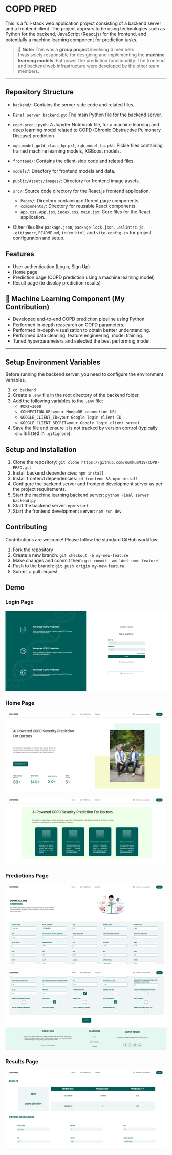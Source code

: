 # COPD PRED

This is a full-stack web application project consisting of a backend server and a frontend client. The project appears to be using technologies such as Python for the backend, JavaScript (React.js) for the frontend, and potentially a machine learning component for prediction tasks.

> 🧠 **Note:** This was a **group project** involving 4 members.  
> I was solely responsible for designing and implementing the **machine learning models** that power the prediction functionality. The frontend and backend web infrastructure were developed by the other team members.

---

## Repository Structure

- `backend/`: Contains the server-side code and related files.
 - `Final server backend.py`: The main Python file for the backend server.
 - `copd-pred.ipynb`: A Jupyter Notebook file, for a machine learning and deep learning model related to COPD (Chronic Obstructive Pulmonary Disease) prediction.
 - `xgb_model_gold_class_hp.pkl`, `xgb_model_hp.pkl`: Pickle files containing trained machine learning models, XGBoost models.

- `frontend/`: Contains the client-side code and related files.
 - `models/`: Directory for frontend models and data.
 - `public/Assets/images/`: Directory for frontend image assets.
 - `src/`: Source code directory for the React.js frontend application.
   - `Pages/`: Directory containing different page components.
   - `components/`: Directory for reusable React components.
   - `App.css`, `App.jsx`, `index.css`, `main.jsx`: Core files for the React application.

- Other files like `package.json`, `package-lock.json`, `.eslintrc.js`, `.gitignore`, `README.md`, `index.html`, and `vite.config.js` for project configuration and setup.

## Features

- User authentication (Login, Sign Up)
- Home page
- Prediction page (COPD prediction using a machine learning model)
- Result page (to display prediction results)

## 🧠 Machine Learning Component (My Contribution)

- Developed end-to-end COPD prediction pipeline using Python.
- Performed in-depth reasearch on COPD parameters.
- Performed in-depth visualization to obtain bettter understanding.
- Performed data cleaning, feature engineering, model training.
- Tuned hyperparameters and selected the best performing model.

---

## Setup Environment Variables

Before running the backend server, you need to configure the environment variables.

1. `cd backend`
2. Create a `.env` file in the root directory of the backend folder.
3. Add the following variables to the `.env` file:
   - `PORT=3000`
   - `CONNECTION_URL=your MongoDB connection URL`
   - `GOOGLE_CLIENT_ID=your Google login client ID`
   - `GOOGLE_CLIENT_SECRET=your Google login client secret`
4. Save the file and ensure it is not tracked by version control (typically `.env` is listed in `.gitignore`).

## Setup and Installation

1. Clone the repository: `git clone https://github.com/KumkumM19/COPD-PRED.git`
2. Install backend dependencies: `npm install`
3. Install frontend dependencies: `cd frontend && npm install`
4. Configure the backend server and frontend development server as per the project requirements.
5. Start the machine learning backend server: `python Final server backend.py`
6. Start the backend server: `npm start`
7. Start the frontend development server: `npm run dev`

## Contributing

Contributions are welcome! Please follow the standard GitHub workflow:

1. Fork the repository
2. Create a new branch: `git checkout -b my-new-feature`
3. Make changes and commit them: `git commit -am 'Add some feature'`
4. Push to the branch: `git push origin my-new-feature`
5. Submit a pull request

## Demo

### Login Page

![Login Page](https://github.com/KumkumM19/COPD-PRED/blob/main/Demo/1.png)

### Home Page

![Home Page](https://github.com/KumkumM19/COPD-PRED/blob/main/Demo/2.png)

![Home Page](https://github.com/KumkumM19/COPD-PRED/blob/main/Demo/3.png)

### Predictions Page

![Predictions Page](https://github.com/KumkumM19/COPD-PRED/blob/main/Demo/4.png)

![Predictions Page](https://github.com/KumkumM19/COPD-PRED/blob/main/Demo/5.png)

### Results Page

![Results Page](https://github.com/KumkumM19/COPD-PRED/blob/main/Demo/6.png)
